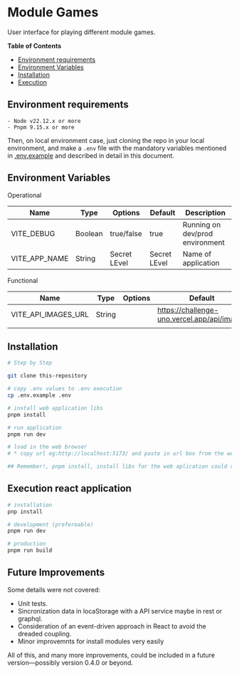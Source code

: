 # Module Games

User interface for playing different module games.

**Table of Contents**
- [Environment requirements](#markdown-header-environment-requirements)
- [Environment Variables](#markdown-header-environment-variables)
- [Installation](#markdown-header-installation)
- [Execution](#markdown-header-execution)

## Environment requirements
```
- Node v22.12.x or more
- Pnpm 9.15.x or more
```

Then, on local environment case, just cloning the repo in your local environment, and make a `.env`
file with the mandatory variables mentioned in [.env.example](/.env.example)
and described in detail in this document.

## Environment Variables

Operational

| Name           | Type     | Options    | Default      | Description                    |
|----------------|----------|------------|--------------|--------------------------------|
| VITE_DEBUG     | Boolean  | true/false | true         | Running on dev/prod environment |
| VITE_APP_NAME  | String   | Secret LEvel | Secret LEvel | Name of application            |

Functional

| Name                | Type    | Options | Default                      | Description                         |
|---------------------|---------|---------|------------------------------|-------------------------------------|
| VITE_API_IMAGES_URL | String  |         | https://challenge-uno.vercel.app/api/images | User API service url                |
|    |   |         |                              |               |


## Installation

```bash
# Step by Step

git clone this-repository

# copy .env values to .env execution
cp .env.example .env

# install web application libs
pnpm install

# run application
pnpm run dev

# load in the web browser
# * copy url eg:http://localhost:5173/ and paste in url box from the web-browser, by default Google Chrome.

## Remember!, pnpm install, install libs for the web aplication could run
```
## Execution react application

```bash
# installation
pnp install

# development (prefereable)
pnpm run dev

# production
pnpm run build
```

## Future Improvements
Some details were not covered:

- Unit tests.
- Sincronization data in locaStorage with a API service maybe in rest or graphql.
- Consideration of an event-driven approach in React to avoid the dreaded coupling.
- Minor improvemnts for install modules very easily

All of this, and many more improvements, could be included in a future version—possibly version 0.4.0 or beyond.
